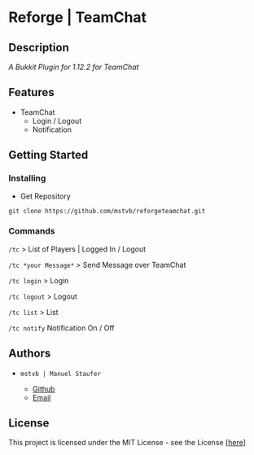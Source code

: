 # Reforge | TeamChat

## Description

*A Bukkit Plugin for 1.12.2 for TeamChat*

## Features


* TeamChat
    * Login / Logout
    * Notification


## Getting Started


### Installing


* Get Repository

```git clone https://github.com/mstvb/reforgeteamchat.git```


### Commands
```/tc``` > List of Players | Logged In / Logout

```/tc *your Message*``` > Send Message over TeamChat

```/tc login``` > Login

```/tc logout``` > Logout

```/tc list``` > List

```/tc notify``` Notification On / Off

## Authors

* ```mstvb | Manuel Staufer ```

    * [Github](https://github.com/mstvb/)
    * [Email](mailto:manuel.staufervb@gmail.com)


## License

This project is licensed under the MIT License - see the License [[here](License.txt)]
